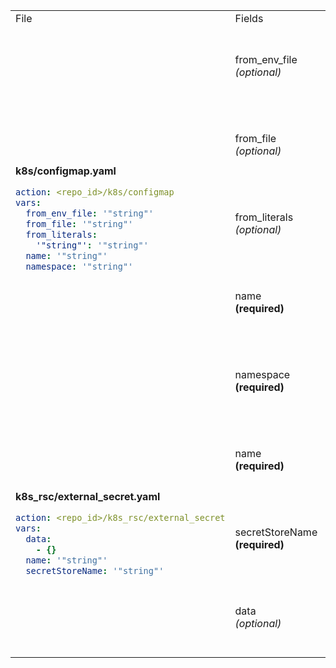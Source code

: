 <table stype="background-color: transparent">
<tr>
<td> File </td> <td> Fields </td><td>Description</td>
</tr>
<tr>
<td rowspan="5">
<b>k8s/configmap.yaml</b>

```yaml
action: <repo_id>/k8s/configmap
vars:
  from_env_file: '"string"'
  from_file: '"string"'
  from_literals:
    '"string"': '"string"'
  name: '"string"'
  namespace: '"string"'
```

</td>
<td>from_env_file<br/><i>(optional)</i></td>
<td>Lorem ipsum dolor sit amet, consectetur adipiscing elit.</td>
</tr>
<tr>
<td>from_file<br/><i>(optional)</i></td>
<td>Lorem ipsum dolor sit amet, consectetur adipiscing elit.</td>
</tr>
<tr>
<td>from_literals<br/><i>(optional)</i></td>
<td>Lorem ipsum dolor sit amet, consectetur adipiscing elit.</td>
</tr>
<tr>
<td>name<br/><b>(required)</b></td>
<td>Lorem ipsum dolor sit amet, consectetur adipiscing elit.</td>
</tr>
<tr>
<td>namespace<br/><b>(required)</b></td>
<td>Lorem ipsum dolor sit amet, consectetur adipiscing elit.</td>
</tr>
<tr>
<td rowspan="3">
<b>k8s_rsc/external_secret.yaml</b>

```yaml
action: <repo_id>/k8s_rsc/external_secret
vars:
  data:
    - {}
  name: '"string"'
  secretStoreName: '"string"'
```

</td>
<td>name<br/><b>(required)</b></td>
<td>Lorem ipsum dolor sit amet, consectetur adipiscing elit.</td>
</tr>
<tr>
<td>secretStoreName<br/><b>(required)</b></td>
<td>Lorem ipsum dolor sit amet, consectetur adipiscing elit.</td>
</tr>
<tr>
<td>data<br/><i>(optional)</i></td>
<td>Lorem ipsum dolor sit amet, consectetur adipiscing elit.</td>
</tr>
